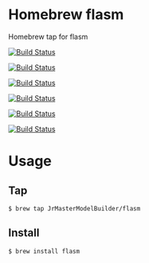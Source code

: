 # Homebrew flasm

Homebrew tap for flasm

[![Build Status](https://github.com/JrMasterModelBuilder/homebrew-flasm/workflows/macOS%2013/badge.svg?branch=main)](https://github.com/JrMasterModelBuilder/homebrew-flasm/actions?query=workflow%3AmacOS%2013+branch%3Amain)

[![Build Status](https://github.com/JrMasterModelBuilder/homebrew-flasm/workflows/macOS%2012/badge.svg?branch=main)](https://github.com/JrMasterModelBuilder/homebrew-flasm/actions?query=workflow%3AmacOS%2012+branch%3Amain)

[![Build Status](https://github.com/JrMasterModelBuilder/homebrew-flasm/workflows/macOS%2011/badge.svg?branch=main)](https://github.com/JrMasterModelBuilder/homebrew-flasm/actions?query=workflow%3AmacOS%2011+branch%3Amain)

[![Build Status](https://github.com/JrMasterModelBuilder/homebrew-flasm/workflows/Ubuntu%2022.04/badge.svg?branch=main)](https://github.com/JrMasterModelBuilder/homebrew-flasm/actions?query=workflow%3AUbuntu%2022.04+branch%3Amain)

[![Build Status](https://github.com/JrMasterModelBuilder/homebrew-flasm/workflows/Ubuntu%2020.04/badge.svg?branch=main)](https://github.com/JrMasterModelBuilder/homebrew-flasm/actions?query=workflow%3AUbuntu%2020.04+branch%3Amain)

[![Build Status](https://github.com/JrMasterModelBuilder/homebrew-flasm/workflows/Ubuntu%2018.04/badge.svg?branch=main)](https://github.com/JrMasterModelBuilder/homebrew-flasm/actions?query=workflow%3AUbuntu%2018.04+branch%3Amain)


# Usage

## Tap

```
$ brew tap JrMasterModelBuilder/flasm
```

## Install

```
$ brew install flasm
```
